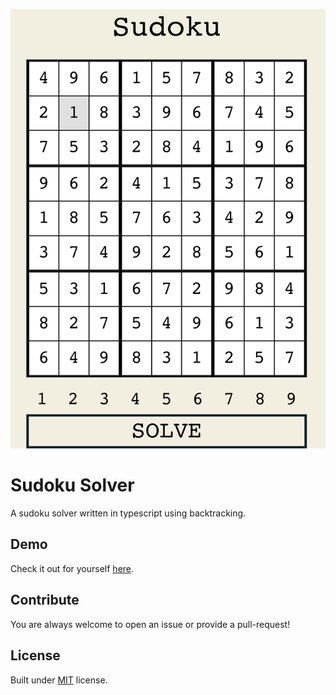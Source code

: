 ![screenshot](./screenshot.png)
# Sudoku Solver
A sudoku solver written in typescript using backtracking.

## Demo
Check it out for yourself [here](https://aravindvasudev.github.io/sudoku-solver/).

## Contribute
You are always welcome to open an issue or provide a pull-request!

## License
Built under [MIT](./LICENSE) license.